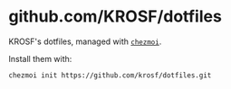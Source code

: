 # github.com/KROSF/dotfiles

KROSF's dotfiles, managed with [`chezmoi`](https://github.com/twpayne/chezmoi).

Install them with:

```sh
chezmoi init https://github.com/krosf/dotfiles.git
```

